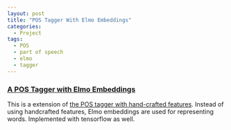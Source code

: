 ```yaml
---
layout: post
title: "POS Tagger With Elmo Embeddings"
categories:
  - Project
tags:
  - POS
  - part of speech
  - elmo
  - tagger
---
```


### [A POS Tagger with Elmo Embeddings](https://github.com/kazzyabe/POS_Elmo)

This is a extension of [the POS tagger with hand-crafted features](/2021/01/13/project/hand.md). Instead of using handcrafted features, Elmo embeddings are used for representing words. Implemented with tensorflow as well.